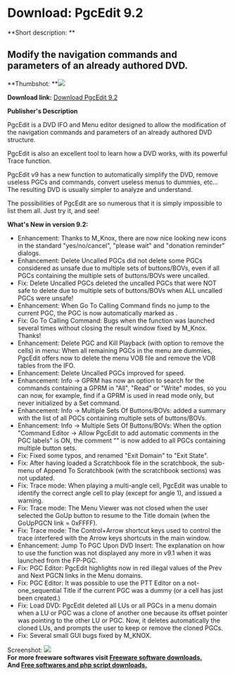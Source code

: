 # Download: PgcEdit 9.2

**Short description: **

## Modify the navigation commands and parameters of an already authored DVD.

  
**Thumbshot: **![](http://www.freewarefiles.com/screenshot/pgcedit_md.gif)   
  
**Download link:** [Download PgcEdit 9.2](http://freesoftwares.boysofts.com/PgcEdit_program_13572.html)  
  

**Publisher's Description**  
  

PgcEdit is a DVD IFO and Menu editor designed to allow the modification of the
navigation commands and parameters of an already authored DVD structure.

PgcEdit is also an excellent tool to learn how a DVD works, with its powerful
Trace function.

PgcEdit v9 has a new function to automatically simplify the DVD, remove
useless PGCs and commands, convert useless menus to dummies, etc... The
resulting DVD is usually simpler to analyze and understand.

The possibilities of PgcEdit are so numerous that it is simply impossible to
list them all. Just try it, and see!

**What's New in version 9.2:**

  * Enhancement: Thanks to M_Knox, there are now nice looking new icons in the standard "yes/no/cancel", "please wait" and "donation reminder" dialogs. 
  * Enhancement: Delete Uncalled PGCs did not delete some PGCs considered as unsafe due to multiple sets of buttons/BOVs, even if all PGCs containing the multiple sets of buttons/BOVs were uncalled. 
  * Fix: Delete Uncalled PGCs deleted the uncalled PGCs that were NOT safe to delete due to multiple sets of buttons/BOVs when ALL uncalled PGCs were unsafe! 
  * Enhancement: When Go To Calling Command finds no jump to the current PGC, the PGC is now automatically marked as . 
  * Fix: Go To Calling Command: Bugs when the function was launched several times without closing the result window fixed by M_Knox. Thanks! 
  * Enhancement: Delete PGC and Kill Playback (with option to remove the cells) in menu: When all remaining PGCs in the menu are dummies, PgcEdit offers now to delete the menu VOB file and remove the VOB tables from the IFO. 
  * Enhancement: Delete Uncalled PGCs improved for speed. 
  * Enhancement: Info -> GPRM has now an option to search for the commands containing a GPRM in "All", "Read" or "Write" modes, so you can now, for example, find if a GPRM is used in read mode only, but never initialized by a Set command. 
  * Enhancement: Info -> Multiple Sets Of Buttons/BOVs: added a summary with the list of all PGCs containing multiple sets of buttons/BOVs. 
  * Enhancement: Info -> Multiple Sets Of Buttons/BOVs: When the option "Command Editor -> Allow PgcEdit to add automatic comments in the PGC labels" is ON, the comment "" is now added to all PGCs containing multiple button sets. 
  * Fix: Fixed some typos, and renamed "Exit Domain" to "Exit State". 
  * Fix: After having loaded a Scratchbook file in the scratchbook, the sub-menu of Append To Scratchbook (with the scratchbook sections) was not updated. 
  * Fix: Trace mode: When playing a multi-angle cell, PgcEdit was unable to identify the correct angle cell to play (except for angle 1), and issued a warning. 
  * Fix: Trace mode: The Menu Viewer was not closed when the user selected the GoUp button to resume to the Title domain (when the GoUpPGCN link = 0xFFFF). 
  * Fix: Trace mode: The Control+Arrow shortcut keys used to control the trace interfered with the Arrow keys shortcuts in the main window. 
  * Enhancement: Jump To PGC Upon DVD Insert: The explanation on how to use the function was not displayed any more in v9.1 when it was launched from the FP-PGC. 
  * Fix: PGC Editor: PgcEdit highlights now in red illegal values of the Prev and Next PGCN links in the Menu domains. 
  * Fix: PGC Editor: It was possible to use the PTT Editor on a not-one_sequential Title if the current PGC was a dummy (or a cell has just been created.) 
  * Fix: Load DVD: PgcEdit deleted all LUs or all PGCs in a menu domain when a LU or PGC was a clone of another one because its offset pointer was pointing to the other LU or PGC. Now, it deletes automatically the cloned LUs, and prompts the user to keep or remove the cloned PGCs. 
  * Fix: Several small GUI bugs fixed by M_KNOX. 

  
  
Screenshot: ![](http://www.freewarefiles.com/screenshot/pgcedit.gif)  
**For more freeware softwares visit [Freeware software downloads.](http://freesoftwares.boysofts.com/)**   
**And [Free softwares and php script downloads.](http://www.boysofts.com/)**


